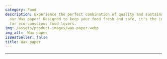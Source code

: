 ```yaml
---
category: Food
description: Experience the perfect combination of quality and sustainability with
  our Wax paper! Designed to keep your food fresh and safe, it's the ideal choice
  for eco-conscious food lovers.
img: /assets/product-images/wax-paper.webp
img_alt:  Wax paper
isBestSeller: false
title: Wax paper
---
```

---

